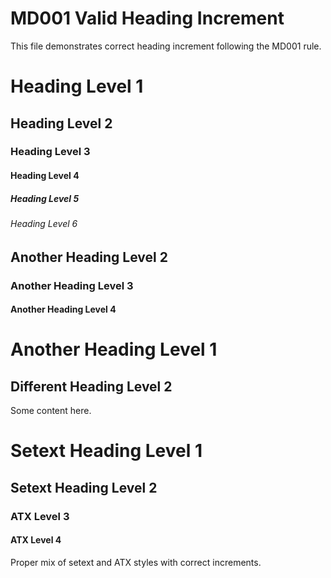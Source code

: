 # MD001 Valid Heading Increment

This file demonstrates correct heading increment following the MD001 rule.

# Heading Level 1

## Heading Level 2

### Heading Level 3

#### Heading Level 4

##### Heading Level 5

###### Heading Level 6

## Another Heading Level 2

### Another Heading Level 3

#### Another Heading Level 4

# Another Heading Level 1

## Different Heading Level 2

Some content here.

Setext Heading Level 1
======================

Setext Heading Level 2
----------------------

### ATX Level 3

#### ATX Level 4

Proper mix of setext and ATX styles with correct increments.